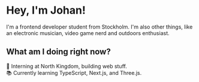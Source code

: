 # Hey, I'm Johan!

I'm a frontend developer student from Stockholm. 
I'm also other things, like an electronic musician, video game nerd and outdoors enthusiast.

## What am I doing right now?
🚀 Interning at North Kingdom, building web stuff.
<br />
📚 Currently learning TypeScript, Next.js, and Three.js.
